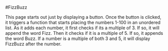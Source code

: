 #FizzBuzz

This page starts out just by displaying a button. Once the button is clicked, it triggers a function that starts placing the numbers 1-100 in an unordered list. As it adds each number, it first checks if its a multiple of 3. If so, it will append the word Fizz. Then it checks if it is a multiple of 5. If so, it appends the word Buzz. If a number is a multiple of both 3 and 5, it will display FizzBuzz after the number.
